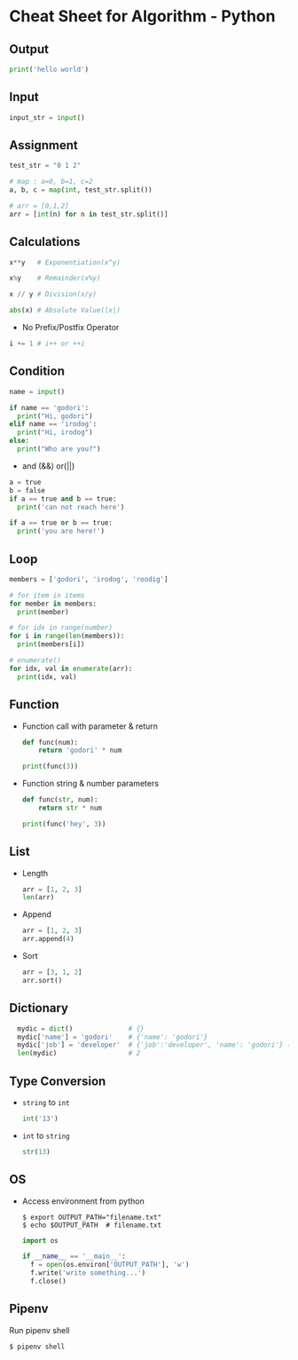 
# Cheat Sheet for Algorithm - Python

## Output
```python
print('hello world')
```

## Input
```python
input_str = input()
```

## Assignment
```python
test_str = "0 1 2"

# map : a=0, b=1, c=2
a, b, c = map(int, test_str.split())

# arr = [0,1,2]
arr = [int(n) for n in test_str.split()]
```

## Calculations

```python
x**y   # Exponentiation(x^y)

x%y    # Remainder(x%y)

x // y # Division(x/y)

abs(x) # Absolute Value(|x|)
```
- No Prefix/Postfix Operator
```python
i += 1 # i++ or ++i
```

## Condition
```python
name = input()

if name == 'godori':
  print("Hi, godori")
elif name == 'irodog':
  print("Hi, irodog")
else:
  print("Who are you?")
```

- and (&&) or(||)
```python
a = true
b = false
if a == true and b == true:
  print('can not reach here')

if a == true or b == true:
  print('you are here!')
```

## Loop

  ```python
  members = ['godori', 'irodog', 'roodig']

  # for item in items
  for member in members:
    print(member)

  # for idx in range(number)
  for i in range(len(members)):
    print(members[i])

  # enumerate()
  for idx, val in enumerate(arr):
    print(idx, val)
  ```

## Function

- Function call with parameter & return
    ```python
    def func(num):
        return 'godori' * num

    print(func(3))
    ```

- Function string & number parameters
    ```python
    def func(str, num):
        return str * num

    print(func('hey', 3))
    ```

## List
- Length
  ```python
  arr = [1, 2, 3]
  len(arr)
  ```
- Append
  ```python
  arr = [1, 2, 3]
  arr.append(4)
  ```
- Sort
  ```python
  arr = [3, 1, 2]
  arr.sort()
  ```

## Dictionary
```python
  mydic = dict()              # {}
  mydic['name'] = 'godori'    # {'name': 'godori'}
  mydic['job'] = 'developer'  # {'job':'developer', 'name': 'godori'} (no order)
  len(mydic)                  # 2
```

## Type Conversion
- `string` to `int`
  ```python
  int('13')
  ```
  
- `int` to `string`
  ```python
  str(13)
  ```

## OS
- Access environment from python
  ```shell
  $ export OUTPUT_PATH="filename.txt"
  $ echo $OUTPUT_PATH  # filename.txt
  ```
  ```python
  import os

  if __name__ == '__main__':
    f = open(os.environ['OUTPUT_PATH'], 'w')
    f.write('write something...')
    f.close()
  ```

## Pipenv

Run pipenv shell

```shell
$ pipenv shell
```
